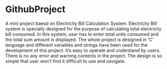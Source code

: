 # GithubProject
A mini project baesd on Electricity Bill Calculation System.
Electricity Bill system is specially designed for the purpose of calculating total electricity bill consumed. In this system, user has to enter total units consumed and the total sum amount is displayed. The whole project is designed in ‘C’ language and different variables and strings have been used for the development of this project. It’s easy to operate and understand by users. There is no any error and warning contents in the project. The design is so simple that user won’t find it difficult to use and navigate.
